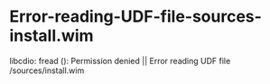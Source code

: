# Error-reading-UDF-file-sources-install.wim
libcdio: fread (): Permission denied  || Error reading UDF file /sources/install.wim
